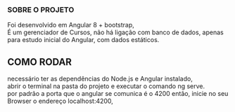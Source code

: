 ### SOBRE O PROJETO  <br>
Foi desenvolvido em Angular 8 + bootstrap,<br>
É um gerenciador de Cursos, não há ligação com banco de dados, apenas para estudo inicial do Angular, com dados estáticos.

## COMO RODAR <br>
necessário ter as dependências do Node.js e Angular instalado,<br>
abrir o terminal na pasta do projeto e executar o comando ng serve.<br>
por padrão a porta que o angular se comunica é o 4200 então, inicie no seu Browser o endereço localhost:4200,

